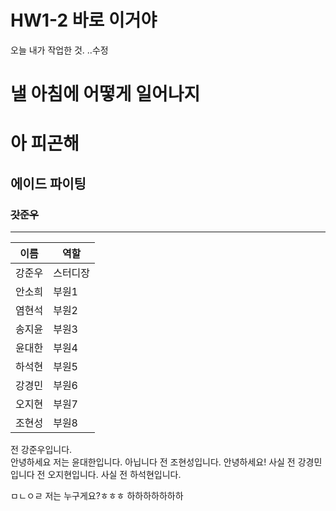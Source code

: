 # HW1-2 바로 이거야


오늘 내가 작업한 것.
..수정

# 낼 아침에 어떻게 일어나지
# 아 피곤해
## 에이드 파이팅
### ~~갓준우~~
--------
|이름|역할|
|------|---|
|강준우|스터디장|
|안소희|부원1|
|염현석|부원2|
|송지윤|부원3|
|윤대한|부원4|
|하석현|부원5|
|강경민|부원6|
|오지현|부원7|
|조현성|부원8|

전 강준우입니다.  
안녕하세요 저는 윤대한입니다.
아닙니다 전 조현성입니다.
안녕하세요!
사실 전 강경민입니다
전 오지현입니다.
사실 전 하석현입니다.

ㅁㄴㅇㄹ
저는 누구게요?ㅎㅎㅎ
하하하하하하하


